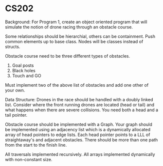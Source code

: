 # CS202
Background:
  For Program 1, create an object oriented program that will simulate the notion of drone racing
  through an obstacle course.
 
  Some relationships should be hierarchial, others can be containment. Push common elements up to
  base class. Nodes will be classes instead of structs. 
  
  Obstacle course need to be three different types of obstacles.
  1. Goal posts
  2. Black holes
  3. Touch and GO
  
  Must implement two of the above list of obstacles and add one other of your own. 
  
  Data Structure:
  Drones in the race should be handled with a doubly linked list. Consider where the front running
  drones are located (head or tail) and what happens when there are severe collisions. You need
  both a head and a tail pointer.
  
  Obstacle course should be implemented with a Graph. Your graph should be implemented using an
  adjacency list which is a dynamically allocated array of head pointers to edge lists. Each
  head pointer points to a LLL of straightaway's and adjacent obstacles. There should be more than
  one path from the start to the finish line.
  
  All traversals implemented recursively.
  All arrays implemented dynamically with non-constant size.
